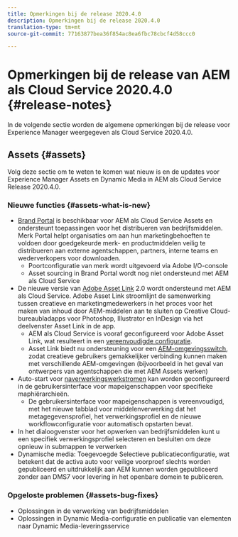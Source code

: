 ```yaml
---
title: Opmerkingen bij de release 2020.4.0
description: Opmerkingen bij de release 2020.4.0
translation-type: tm+mt
source-git-commit: 77163877bea36f854ac8ea6fbc78cbcf4d58ccc0

---
```



# Opmerkingen bij de release van AEM als Cloud Service 2020.4.0 {#release-notes}

In de volgende sectie worden de algemene opmerkingen bij de release voor Experience Manager weergegeven als Cloud Service 2020.4.0.

## Assets {#assets}

Volg deze sectie om te weten te komen wat nieuw is en de updates voor Experience Manager Assets en Dynamic Media in AEM als Cloud Service Release 2020.4.0.

### Nieuwe functies {#assets-what-is-new}

* [Brand Portal](https://docs.adobe.com/content/help/en/experience-manager-brand-portal/using/home.html) is beschikbaar voor AEM als Cloud Service Assets en ondersteunt toepassingen voor het distribueren van bedrijfsmiddelen. Merk Portal helpt organisaties om aan hun marketingbehoeften te voldoen door goedgekeurde merk- en productmiddelen veilig te distribueren aan externe agentschappen, partners, interne teams en wederverkopers voor downloaden.
   * Poortconfiguratie van merk wordt uitgevoerd via Adobe I/O-console
   * Asset sourcing in Brand Portal wordt nog niet ondersteund met AEM als Cloud Service
* De nieuwe versie van [Adobe Asset Link](https://helpx.adobe.com/enterprise/using/adobe-asset-link.html) 2.0 wordt ondersteund met AEM als Cloud Service. Adobe Asset Link stroomlijnt de samenwerking tussen creatieve en marketingmedewerkers in het proces voor het maken van inhoud door AEM-middelen aan te sluiten op Creative Cloud-bureaubladapps voor Photoshop, Illustrator en InDesign via het deelvenster Asset Link in de app.
   * AEM als Cloud Service is vooraf geconfigureerd voor Adobe Asset Link, wat resulteert in een [vereenvoudigde configuratie](https://helpx.adobe.com/enterprise/using/configure-aem-assets-for-asset-link.html).
   * Asset Link biedt nu ondersteuning voor een [AEM-omgevingsswitch](https://helpx.adobe.com/enterprise/using/manage-assets-using-adobe-asset-link.html#UseAdobeAssetLink), zodat creatieve gebruikers gemakkelijker verbinding kunnen maken met verschillende AEM-omgevingen (bijvoorbeeld in het geval van ontwerpers van agentschappen die met AEM Assets werken)
* Auto-start voor [naverwerkingswerkstromen](/help/assets/asset-microservices-configure-and-use.md#post-processing-workflows) kan worden geconfigureerd in de gebruikersinterface voor mapeigenschappen voor specifieke maphiërarchieën.
   * De gebruikersinterface voor mapeigenschappen is vereenvoudigd, met het nieuwe tabblad voor middelenverwerking dat het metagegevensprofiel, het verwerkingsprofiel en de nieuwe workflowconfiguratie voor automatisch opstarten bevat.
* In het dialoogvenster voor het opwerken van bedrijfsmiddelen kunt u een specifiek verwerkingsprofiel selecteren en besluiten om deze opnieuw in submappen te verwerken
* Dynamische media: Toegevoegde Selectieve publicatieconfiguratie, wat betekent dat de activa auto voor veilige voorproef slechts worden gepubliceerd en uitdrukkelijk aan AEM kunnen worden gepubliceerd zonder aan DMS7 voor levering in het openbare domein te publiceren.

### Opgeloste problemen {#assets-bug-fixes}

* Oplossingen in de verwerking van bedrijfsmiddelen
* Oplossingen in Dynamic Media-configuratie en publicatie van elementen naar Dynamic Media-leveringsservice
